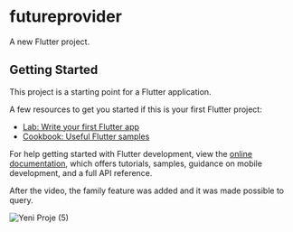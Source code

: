 # futureprovider

A new Flutter project.

## Getting Started

This project is a starting point for a Flutter application.

A few resources to get you started if this is your first Flutter project:

- [Lab: Write your first Flutter app](https://docs.flutter.dev/get-started/codelab)
- [Cookbook: Useful Flutter samples](https://docs.flutter.dev/cookbook)

For help getting started with Flutter development, view the
[online documentation](https://docs.flutter.dev/), which offers tutorials,
samples, guidance on mobile development, and a full API reference.

After the video, the family feature was added and it was made possible to query.

![Yeni Proje (5)](https://user-images.githubusercontent.com/59291488/218255862-c89a1d33-9c9d-4423-ab84-061bca8e4549.jpg)
